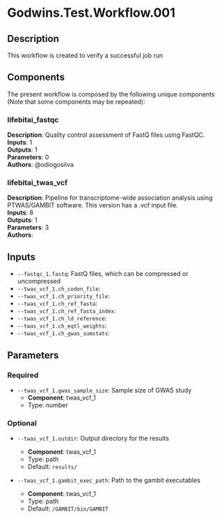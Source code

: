 # Godwins.Test.Workflow.001

## Description

This workflow is created to verify a successful job run


## Components

The present workflow is composed by the following unique components (Note that some components may be repeated):

### lifebitai_fastqc

**Description**: Quality control assessment of FastQ files using FastQC.\
**Inputs**: 1\
**Outputs**: 1\
**Parameters**: 0\
**Authors**: @odiogosilva

### lifebitai_twas_vcf

**Description**: Pipeline for transcriptome-wide association analysis using PTWAS/GAMBIT software. This version has a .vcf input file.\
**Inputs**: 8\
**Outputs**: 1\
**Parameters**: 3\
**Authors**: 

## Inputs

- `--fastqc_1.fastq`: FastQ files, which can be compressed or uncompressed
- `--twas_vcf_1.ch_codon_file`: 
- `--twas_vcf_1.ch_priority_file`: 
- `--twas_vcf_1.ch_ref_fasta`: 
- `--twas_vcf_1.ch_ref_fasta_index`: 
- `--twas_vcf_1.ch_ld_reference`: 
- `--twas_vcf_1.ch_eqtl_weights`: 
- `--twas_vcf_1.ch_gwas_sumstats`: 
## Parameters

### Required

- `--twas_vcf_1.gwas_sample_size`: Sample size of GWAS study
    - **Component**: twas_vcf_1 
    - Type: number



### Optional

- `--twas_vcf_1.outdir`: Output directory for the results
    - **Component**: twas_vcf_1 
    - Type: path
    - Default: `results/` 

- `--twas_vcf_1.gambit_exec_path`: Path to the gambit executables
    - **Component**: twas_vcf_1 
    - Type: path
    - Default: `/GAMBIT/bin/GAMBIT` 


